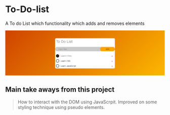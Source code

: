 # To-Do-list
A To do List which functionality which adds and removes elements

![FinalProject](assets/FinalProject.png)

## Main take aways from this project
> How to interact with the DOM using JavaScrpit.
> Improved on some styling technique using  pseudo elements.

